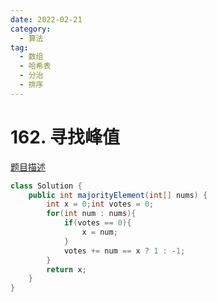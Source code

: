 ```yaml
---
date: 2022-02-21
category: 
  - 算法
tag: 
  - 数组
  - 哈希表
  - 分治
  - 排序
---
```


# 162. 寻找峰值


<Badge text="简单" type="tip" vertical="middle" />

[题目描述](https://leetcode.cn/problems/majority-element/submissions/503631333/)


```java
class Solution {
    public int majorityElement(int[] nums) {
        int x = 0;int votes = 0;
        for(int num : nums){
            if(votes == 0){
                x = num;
            }
            votes += num == x ? 1 : -1;
        }
        return x;
    } 
}
```